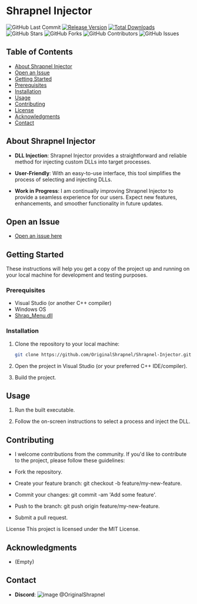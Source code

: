 # Shrapnel Injector

![GitHub Last Commit](https://img.shields.io/github/last-commit/OriginalShrapnel/Shrapnel-Injector)
[![Release Version](https://img.shields.io/github/v/release/OriginalShrapnel/Shrapnel-Injector)](https://github.com/OriginalShrapnel/Shrapnel-Injector/releases)
[![Total Downloads](https://img.shields.io/github/downloads/OriginalShrapnel/Shrapnel-Injector/total.svg)](https://github.com/OriginalShrapnel/Shrapnel-Injector/releases)
![GitHub Stars](https://img.shields.io/github/stars/OriginalShrapnel/Shrapnel-Injector)
![GitHub Forks](https://img.shields.io/github/forks/OriginalShrapnel/Shrapnel-Injector)
![GitHub Contributors](https://img.shields.io/github/contributors/OriginalShrapnel/Shrapnel-Injector)
![GitHub Issues](https://img.shields.io/github/issues/OriginalShrapnel/Shrapnel-Injector)

## Table of Contents

- [About Shrapnel Injector](#about-shrapnel-injector)
- [Open an Issue](#open-an-issue)
- [Getting Started](#getting-started)
- [Prerequisites](#prerequisites)
- [Installation](#installation)
- [Usage](#usage)
- [Contributing](#contributing)
- [License](#license)
- [Acknowledgments](#acknowledgments)
- [Contact](#contact)

## About Shrapnel Injector 

- **DLL Injection**: Shrapnel Injector provides a straightforward and reliable method for injecting custom DLLs into target processes.

- **User-Friendly**: With an easy-to-use interface, this tool simplifies the process of selecting and injecting DLLs.

- **Work in Progress**: I am continually improving Shrapnel Injector to provide a seamless experience for our users. Expect new features, enhancements, and smoother functionality in future updates.

## Open an Issue

- [Open an issue here](https://github.com/OriginalShrapnel/Shrapnel-Injector/issues/new)

## Getting Started

These instructions will help you get a copy of the project up and running on your local machine for development and testing purposes.

### Prerequisites

- Visual Studio (or another C++ compiler)
- Windows OS
- [Shrap_Menu.dll](https://github.com/OriginalShrapnel/Shrapnel-Injector)

### Installation

1. Clone the repository to your local machine:

   ```bash
   git clone https://github.com/OriginalShrapnel/Shrapnel-Injector.git

2. Open the project in Visual Studio (or your preferred C++ IDE/compiler).

3. Build the project.

## Usage

1. Run the built executable.

2. Follow the on-screen instructions to select a process and inject the DLL.

## Contributing

- I welcome contributions from the community. If you'd like to contribute to the project, please follow these guidelines:

- Fork the repository.

- Create your feature branch: git checkout -b feature/my-new-feature.

- Commit your changes: git commit -am 'Add some feature'.

- Push to the branch: git push origin feature/my-new-feature.

- Submit a pull request.

License
This project is licensed under the MIT License.

## Acknowledgments 

- (Empty)

## Contact

- **Discord**: ![image](https://github.com/OriginalShrapnel/Shrapnel-Injector/assets/97250330/9ee8e9f1-6acc-47fc-9ba0-826e9f92e538)
@OriginalShrapnel


